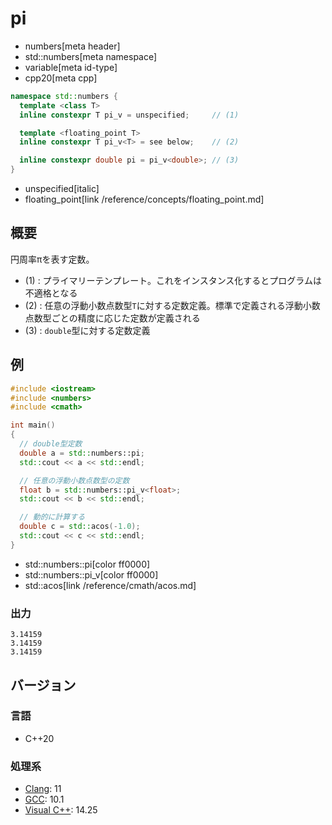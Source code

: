 # pi
* numbers[meta header]
* std::numbers[meta namespace]
* variable[meta id-type]
* cpp20[meta cpp]

```cpp
namespace std::numbers {
  template <class T>
  inline constexpr T pi_v = unspecified;     // (1)

  template <floating_point T>
  inline constexpr T pi_v<T> = see below;    // (2)

  inline constexpr double pi = pi_v<double>; // (3)
}
```
* unspecified[italic]
* floating_point[link /reference/concepts/floating_point.md]

## 概要
円周率πを表す定数。

- (1) : プライマリーテンプレート。これをインスタンス化するとプログラムは不適格となる
- (2) : 任意の浮動小数点数型`T`に対する定数定義。標準で定義される浮動小数点数型ごとの精度に応じた定数が定義される
- (3) : `double`型に対する定数定義


## 例
```cpp example
#include <iostream>
#include <numbers>
#include <cmath>

int main()
{
  // double型定数
  double a = std::numbers::pi;
  std::cout << a << std::endl;

  // 任意の浮動小数点数型の定数
  float b = std::numbers::pi_v<float>;
  std::cout << b << std::endl;

  // 動的に計算する
  double c = std::acos(-1.0);
  std::cout << c << std::endl;
}
```
* std::numbers::pi[color ff0000]
* std::numbers::pi_v[color ff0000]
* std::acos[link /reference/cmath/acos.md]

### 出力
```
3.14159
3.14159
3.14159
```

## バージョン
### 言語
- C++20

### 処理系
- [Clang](/implementation.md#clang): 11
- [GCC](/implementation.md#gcc): 10.1
- [Visual C++](/implementation.md#visual_cpp): 14.25
